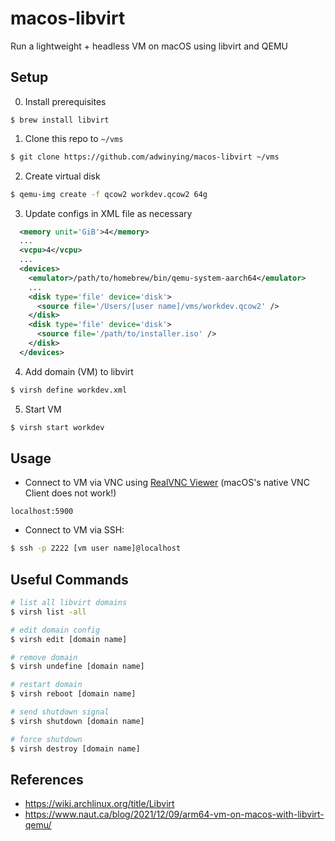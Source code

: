 # macos-libvirt

Run a lightweight + headless VM on macOS using libvirt and QEMU

## Setup

0. Install prerequisites

```
$ brew install libvirt
```

1. Clone this repo to `~/vms`

```bash
$ git clone https://github.com/adwinying/macos-libvirt ~/vms
```

2. Create virtual disk

```bash
$ qemu-img create -f qcow2 workdev.qcow2 64g
```

3. Update configs in XML file as necessary

```xml
  <memory unit='GiB'>4</memory>
  ...
  <vcpu>4</vcpu>
  ...
  <devices>
    <emulator>/path/to/homebrew/bin/qemu-system-aarch64</emulator>
    ...
    <disk type='file' device='disk'>
      <source file='/Users/[user name]/vms/workdev.qcow2' />
    </disk>
    <disk type='file' device='disk'>
      <source file='/path/to/installer.iso' />
    </disk>
  </devices>
```

4. Add domain (VM) to libvirt

```bash
$ virsh define workdev.xml
```

5. Start VM

```bash
$ virsh start workdev
```

## Usage

- Connect to VM via VNC using [RealVNC Viewer](https://www.realvnc.com/en/connect/download/viewer/) (macOS's native VNC Client does not work!)

```
localhost:5900
```

- Connect to VM via SSH:

```bash
$ ssh -p 2222 [vm user name]@localhost
```

## Useful Commands

```bash
# list all libvirt domains
$ virsh list -all

# edit domain config
$ virsh edit [domain name]

# remove domain
$ virsh undefine [domain name]

# restart domain
$ virsh reboot [domain name]

# send shutdown signal
$ virsh shutdown [domain name]

# force shutdown
$ virsh destroy [domain name]
```

## References
- https://wiki.archlinux.org/title/Libvirt
- https://www.naut.ca/blog/2021/12/09/arm64-vm-on-macos-with-libvirt-qemu/
